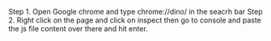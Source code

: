 Step 1. Open Google chrome and type chrome://dino/ in the seacrh bar
Step 2. Right click on the page and click on inspect then go to console and paste the js file content over there and hit enter.
